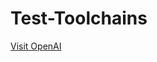 # Test-Toolchains
[Visit OpenAI]([https://www.openai.com](https://chat.openai.com/)https://chat.openai.com/)
